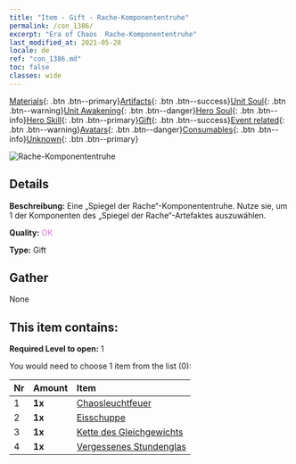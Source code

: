 ```yaml
---
title: "Item - Gift - Rache-Komponententruhe"
permalink: /con_1386/
excerpt: "Era of Chaos  Rache-Komponententruhe"
last_modified_at: 2021-05-28
locale: de
ref: "con_1386.md"
toc: false
classes: wide
---
```

 [Materials](/ItemsDE/){: .btn .btn--primary}[Artifacts](/ItemsDE/Artifacts/){: .btn .btn--success}[Unit Soul](/ItemsDE/UnitSoul/){: .btn .btn--warning}[Unit Awakening](/ItemsDE/UnitAwakening/){: .btn .btn--danger}[Hero Soul](/ItemsDE/HeroSoul/){: .btn .btn--info}[Hero Skill](/ItemsDE/HeroSkill/){: .btn .btn--primary}[Gift](/ItemsDE/Gift/){: .btn .btn--success}[Event related](/ItemsDE/Events/){: .btn .btn--warning}[Avatars](/ItemsDE/Avatars/){: .btn .btn--danger}[Consumables](/ItemsDE/Consumables/){: .btn .btn--info}[Unknown](/ItemsDE/Unknown/){: .btn .btn--primary}

 ![Rache-Komponententruhe](/images/t/i_906064.png)

## Details
 **Beschreibung:** Eine „Spiegel der Rache“-Komponententruhe. Nutze sie, um 1 der Komponenten des „Spiegel der Rache“-Artefaktes auszuwählen.

 **Quality:** <span style="color: #DA70D6">OK</span>

 **Type:** Gift

## Gather

  None

## This item contains:

 **Required Level to open:** 1

 You would need to choose 1 item from the list (0):

  | Nr | Amount |     Item    |
  |:---|:-------|:------------|
  | 1 |  **1x** | [Chaosleuchtfeuer](/ItemsDE/art_140/) |  | 
  | 2 |  **1x** | [Eisschuppe](/ItemsDE/art_141/) |  | 
  | 3 |  **1x** | [Kette des Gleichgewichts](/ItemsDE/art_142/) |  | 
  | 4 |  **1x** | [Vergessenes Stundenglas](/ItemsDE/art_143/) |  | 
